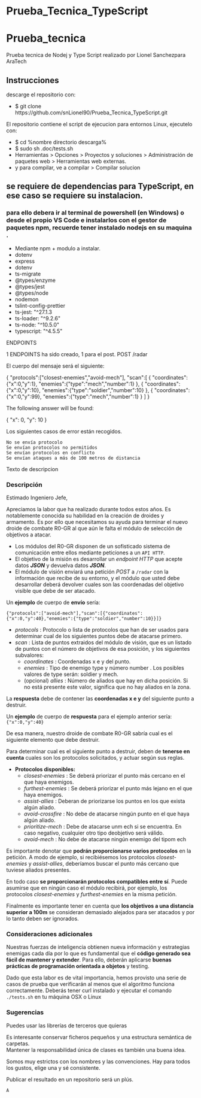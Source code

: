 # Prueba_Tecnica_TypeScript
# Prueba_tecnica
<label>Prueba tecnica de Nodej y Type Script realizado por Lionel Sanchezpara AraTech</label>
<h2>Instrucciones</h2>

descarge el repositorio con:
<ul><li>$ git clone https://github.com/snLionel90/Prueba_Tecnica_TypeScript.git</li></ul> 

El repositorio contiene el script de ejecucion para entornos Linux, ejecutelo con:
<ul>
  <li>$ cd %nombre directorio descarga% </li>
  <li>$ sudo sh .doc/tests.sh</li>
  <li>Herramientas > Opciones > Proyectos y soluciones > Administración de paquetes web > Herramientas web externas. </li>
  <li> y para compilar, ve a compilar > Compilar solucion</li>
</ul>

<h2>se requiere de dependencias para TypeScript, en ese caso se requiere su instalacion.</h2>
<h3>para ello debera ir al terminal de powershell (en Windows) o desde el propio VS Code e instalarlos con el gestor de paquetes npm, recuerde tener instalado nodejs en su maquina .</h3>
<ul> 
    <li>Mediante npm + modulo a instalar.
    <li>dotenv</li>
    <li>express</li>
    <li>dotenv</li>
    <li>ts-migrate</li>
    <li>@types/enzyme</li>
    <li>@types/jest</li>
    <li>@types/node</li>
    <li>nodemon</li>
    <li>tslint-config-prettier</li>
    <li>ts-jest: "^27.1.3</li>
    <li>ts-loader: "^9.2.6"</li>
    <li>ts-node: "^10.5.0"</li>
    <li>typescript: "^4.5.5"</li>
</ul>

ENDPOINTS

1 ENDPOINTS ha sido creado, 1 para el post.
POST /radar

El cuerpo del mensaje será el siguiente:

{
  "protocols":["closest-enemies","avoid-mech"],
  "scan":[
    {
      "coordinates":{"x":0,"y":1},
      "enemies":{"type":"mech","number":1}
    },
    {
      "coordinates":{"x":0,"y":10},
      "enemies":{"type":"soldier","number":10}
    },
    {
      "coordinates":{"x":0,"y":99},
      "enemies":{"type":"mech","number":1}
    }
  ]
}

The following answer will be found:

{
  "x": 0,
  "y": 10
}

Los siguientes casos de error están recogidos.

    No se envía protocolo
    Se envían protocolos no permitidos
    Se envían protocolos en conflicto
    Se envían ataques a más de 100 metros de distancia

<p>Texto de descripcion</p>

### Descripción

Estimado Ingeniero Jefe,

Apreciamos la labor que ha realizado durante todos estos años. Es notablemente conocida su habilidad en la creación de droides y armamento. Es por ello que necesitamos su ayuda para terminar el nuevo droide de combate R0-GR al que aún le falta el módulo de selección de objetivos a atacar.
-	Los módulos del R0-GR disponen de un sofisticado sistema de comunicación entre ellos mediante peticiones a un `API HTTP`.
-	El objetivo de la misión es desarrollar un *endpoint HTTP* que acepte datos ***JSON*** y devuelva datos ***JSON***.
-	El módulo de visión enviará una petición *POST* a `/radar` con la información que recibe de su entorno, y el módulo que usted debe desarrollar deberá devolver cuales son las coordenadas del objetivo visible que debe de ser atacado.

Un **ejemplo** de cuerpo de **envío** sería: 

`{"protocols":["avoid-mech"],"scan":[{"coordinates": {"x":0,"y":40},"enemies":{"type":"soldier","number":10}}]}`

-	*protocols* : Protocolo o lista de protocolos que han de ser usados para determinar cual de los siguientes puntos debe de atacarse primero.
-	*scan* : Lista de puntos extraidos del módulo de visión, que es un listado de puntos con el número de objetivos de esa posición, y los siguientes subvalores:
    -	*coordinates* : Coordenadas x e y del punto.
    -	*enemies* : Tipo de enemigo type y número number . Los posibles valores de type serán: soldier y mech.
    -	(opcional) *allies* : Número de aliados que hay en dicha posición. Si no está presente este valor, significa que no hay aliados en la zona.

La **respuesta** debe de contener las **coordenadas x e y** del siguiente punto a destruir.

Un **ejemplo** de cuerpo de **respuesta** para el ejemplo anterior sería: `{"x":0,"y":40}`

De esa manera, nuestro droide de combate R0-GR sabría cual es el siguiente elemento que debe destruir.

Para determinar cual es el siguiente punto a destruir, deben de **tenerse en cuenta** cuales son los protocolos solicitados, y actuar según sus reglas.

- **Protocolos disponibles:**
    -	*closest-enemies* : Se deberá priorizar el punto más cercano en el que haya enemigos.
    -	*furthest-enemies* : Se deberá priorizar el punto más lejano en el que haya enemigos.
    -	*assist-allies* : Deberan de priorizarse los puntos en los que exista algún aliado.
    -	*avoid-crossfire* : No debe de atacarse ningún punto en el que haya algún aliado.
    -	*prioritize-mech* : Debe de atacarse unm ech si se encuentra. En caso negativo, cualquier otro tipo deobjetivo será válido.
    -	*avoid-mech* : No debe de atacarse ningún enemigo del tipom ech

Es importante denotar que **podrán proporcionarse varios protocolos** en la petición. A modo de ejemplo, si recibiésemos los protocolos *closest-enemies* y *assist-allies*, deberíamos buscar el punto más cercano que tuviese aliados presentes.

En todo caso **se proporcionarán protocolos compatibles entre sí**. Puede asumirse que en ningún caso el módulo recibirá, por ejemplo, los protocolos *closest-enemies* y *furthest-enemies* en la misma petición.

Finalmente es importante tener en cuenta que **los objetivos a una distancia superior a 100m** se consideran demasiado alejados para ser atacados y por lo tanto deben ser ignorados.

### Consideraciones adicionales

Nuestras fuerzas de inteligencia obtienen nueva información y estrategias enemigas cada día por lo que es fundamental que el **código generado sea fácil de mantener y extender**. Para ello, deberán aplicarse **buenas prácticas de programación orientada a objetos** y testing.

Dado que esta labor es de vital importancia, hemos provisto una serie de casos de prueba que verificarán al menos que el algoritmo funciona correctamente.
Deberás tener curl instalado y ejecutar el comando `./tests.sh` en tu máquina OSX o Linux

### Sugerencias

Puedes usar las librerías de terceros que quieras

Es interesante conservar ficheros pequeños y una estructura semántica de carpetas.\
Mantener la responsabilidad única de clases es también una buena idea.

Somos muy estrictos con los nombres y las convenciones. Hay para todos los gustos, elige una y sé consistente.

Publicar el resultado en un repositorio será un plús.

<pre><code>A</code></pre>